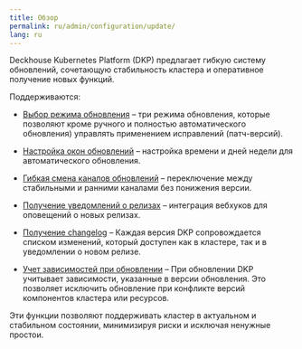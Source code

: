 ```yaml
---
title: Обзор
permalink: ru/admin/configuration/update/
lang: ru
---
```


Deckhouse Kubernetes Platform (DKP) предлагает гибкую систему обновлений, сочетающую стабильность кластера и оперативное получение новых функций.

Поддерживаются:

- [Выбор режима обновления](configuration.html#режимы-обновления) – три режима обновления, которые позволяют кроме ручного и полностью автоматического обновления) управлять применением исправлений (патч-версий).

- [Настройка окон обновлений](configuration.html#окна-обновлений) – настройка времени и дней недели для автоматического обновления.

- [Гибкая смена каналов обновлений](../../../architecture/updating.html#каналы-обновлений) – переключение между стабильными и ранними каналами без понижения версии.

- [Получение уведомлений о релизах](notifications.html#настройка-уведомлений) – интеграция вебхуков для оповещений о новых релизах.

- [Получение changelog](../../../architecture/updating.html#получение-истории-изменений-changelog) – Каждая версия DKP сопровождается списком изменений, который доступен как в кластере, так и в уведомлении о новом релизе.
  
- [Учет зависимостей при обновлении](../../../architecture/updating.html#проверка-зависимостей-при-обновлении) – При обновлении DKP учитывает зависимости, указанные в версии обновления. Это позволяет исключить обновление при конфликте версий компонентов кластера или ресурсов.

Эти функции позволяют поддерживать кластер в актуальном и стабильном состоянии, минимизируя риски и исключая ненужные простои.
